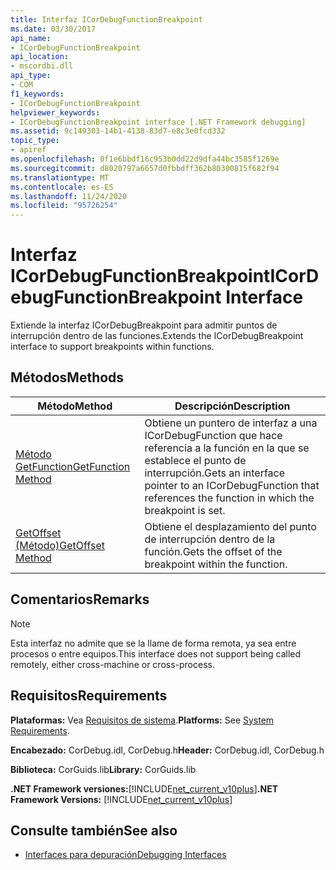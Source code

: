 ```yaml
---
title: Interfaz ICorDebugFunctionBreakpoint
ms.date: 03/30/2017
api_name:
- ICorDebugFunctionBreakpoint
api_location:
- mscordbi.dll
api_type:
- COM
f1_keywords:
- ICorDebugFunctionBreakpoint
helpviewer_keywords:
- ICorDebugFunctionBreakpoint interface [.NET Framework debugging]
ms.assetid: 9c149303-14b1-4138-83d7-e8c3e0fcd332
topic_type:
- apiref
ms.openlocfilehash: 0f1e6bbdf16c953b0dd22d9dfa44bc3585f1269e
ms.sourcegitcommit: d8020797a6657d0fbbdff362b80300815f682f94
ms.translationtype: MT
ms.contentlocale: es-ES
ms.lasthandoff: 11/24/2020
ms.locfileid: "95726254"
---
```

# <a name="icordebugfunctionbreakpoint-interface"></a><span data-ttu-id="4a491-102">Interfaz ICorDebugFunctionBreakpoint</span><span class="sxs-lookup"><span data-stu-id="4a491-102">ICorDebugFunctionBreakpoint Interface</span></span>

<span data-ttu-id="4a491-103">Extiende la interfaz ICorDebugBreakpoint para admitir puntos de interrupción dentro de las funciones.</span><span class="sxs-lookup"><span data-stu-id="4a491-103">Extends the ICorDebugBreakpoint interface to support breakpoints within functions.</span></span>  
  
## <a name="methods"></a><span data-ttu-id="4a491-104">Métodos</span><span class="sxs-lookup"><span data-stu-id="4a491-104">Methods</span></span>  
  
|<span data-ttu-id="4a491-105">Método</span><span class="sxs-lookup"><span data-stu-id="4a491-105">Method</span></span>|<span data-ttu-id="4a491-106">Descripción</span><span class="sxs-lookup"><span data-stu-id="4a491-106">Description</span></span>|  
|------------|-----------------|  
|[<span data-ttu-id="4a491-107">Método GetFunction</span><span class="sxs-lookup"><span data-stu-id="4a491-107">GetFunction Method</span></span>](icordebugfunctionbreakpoint-getfunction-method.md)|<span data-ttu-id="4a491-108">Obtiene un puntero de interfaz a una ICorDebugFunction que hace referencia a la función en la que se establece el punto de interrupción.</span><span class="sxs-lookup"><span data-stu-id="4a491-108">Gets an interface pointer to an ICorDebugFunction that references the function in which the breakpoint is set.</span></span>|  
|[<span data-ttu-id="4a491-109">GetOffset (Método)</span><span class="sxs-lookup"><span data-stu-id="4a491-109">GetOffset Method</span></span>](icordebugfunctionbreakpoint-getoffset-method.md)|<span data-ttu-id="4a491-110">Obtiene el desplazamiento del punto de interrupción dentro de la función.</span><span class="sxs-lookup"><span data-stu-id="4a491-110">Gets the offset of the breakpoint within the function.</span></span>|  
  
## <a name="remarks"></a><span data-ttu-id="4a491-111">Comentarios</span><span class="sxs-lookup"><span data-stu-id="4a491-111">Remarks</span></span>  
  
> [!NOTE]
> <span data-ttu-id="4a491-112">Esta interfaz no admite que se la llame de forma remota, ya sea entre procesos o entre equipos.</span><span class="sxs-lookup"><span data-stu-id="4a491-112">This interface does not support being called remotely, either cross-machine or cross-process.</span></span>  
  
## <a name="requirements"></a><span data-ttu-id="4a491-113">Requisitos</span><span class="sxs-lookup"><span data-stu-id="4a491-113">Requirements</span></span>  

 <span data-ttu-id="4a491-114">**Plataformas:** Vea [Requisitos de sistema](../../get-started/system-requirements.md).</span><span class="sxs-lookup"><span data-stu-id="4a491-114">**Platforms:** See [System Requirements](../../get-started/system-requirements.md).</span></span>  
  
 <span data-ttu-id="4a491-115">**Encabezado:** CorDebug.idl, CorDebug.h</span><span class="sxs-lookup"><span data-stu-id="4a491-115">**Header:** CorDebug.idl, CorDebug.h</span></span>  
  
 <span data-ttu-id="4a491-116">**Biblioteca:** CorGuids.lib</span><span class="sxs-lookup"><span data-stu-id="4a491-116">**Library:** CorGuids.lib</span></span>  
  
 <span data-ttu-id="4a491-117">**.NET Framework versiones:**[!INCLUDE[net_current_v10plus](../../../../includes/net-current-v10plus-md.md)]</span><span class="sxs-lookup"><span data-stu-id="4a491-117">**.NET Framework Versions:** [!INCLUDE[net_current_v10plus](../../../../includes/net-current-v10plus-md.md)]</span></span>  
  
## <a name="see-also"></a><span data-ttu-id="4a491-118">Consulte también</span><span class="sxs-lookup"><span data-stu-id="4a491-118">See also</span></span>

- [<span data-ttu-id="4a491-119">Interfaces para depuración</span><span class="sxs-lookup"><span data-stu-id="4a491-119">Debugging Interfaces</span></span>](debugging-interfaces.md)
